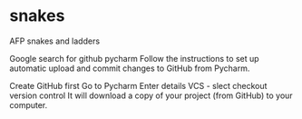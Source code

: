 # snakes
AFP snakes and ladders

Google search for github pycharm
Follow the instructions to set up automatic upload and commit changes to GitHub from Pycharm.

Create GitHub first
Go to Pycharm
Enter details
VCS - slect checkout version control
It will download a copy of your project (from GitHub) to your computer.
